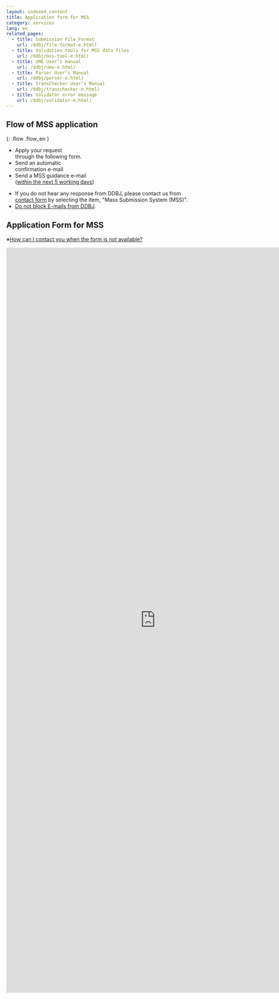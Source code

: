 ```yaml
---
layout: indexed_content
title: Application form for MSS
category: services
lang: en
related_pages:
  - title: Submission File Format
    url: /ddbj/file-format-e.html)
  - title: Validation tools for MSS data files
    url: /ddbj/mss-tool-e.html)
  - title: UME User’s manual
    url: /ddbj/ume-e.html)
  - title: Parser User’s Manual
    url: /ddbj/parser-e.html)
  - title: transChecker User’s Manual
    url: /ddbj/transchecker-e.html)
  - title: Validator error message
    url: /ddbj/validator-e.html)
---
```


## Flow of MSS application <a name="flow"></a>

{: .flow .flow_en }
- Apply your request  
  through the following form.
- Send an automatic  
  confirmation e-mail
- Send a MSS guidance e-mail  
  ([within the next 5 working days](/calendar.html))

<!-- end list -->

  - If you do not hear any response from DDBJ, please contact us from
    [contact form](/contact-e.html#to-ddbj) by selecting the item, "Mass
    Submission System (MSS)".
  - [Do not block E-mails from DDBJ](/precautions-e.html).

## Application Form for MSS <a name="Application_Form_for_MSS">

※[How can I contact you when the form is not available?](/faq/en/index-e.html#mss-application-form-not-displayed)

<!--<iframe src="https://docs.google.com/forms/d/e/1FAIpQLSc2HJLvmc8UrJDpmUxMl-gEjtVg3eS80ssH-TLe3g5eHGCuTA/viewform?embedded=true" width="800" height="2000" frameborder="0" marginheight="0" marginwidth="0">loading ...</iframe>-->
<iframe src="https://docs.google.com/forms/d/e/1FAIpQLSdXTtgVQSGYRVAU7N4tAfCMtWF_9-USI4cIAbum6qkZ41PyJQ/viewform?embedded=true" width="800" height="2000" frameborder="0" marginheight="0" marginwidth="0">loading ...</iframe>

